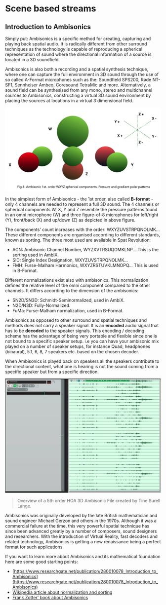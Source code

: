 # Scene based streams

## Introduction to Ambisonics

Simply put: Ambisonics is a specific method for creating, capturing and playing back spatial audio. It is radically different from other surround techniques as the technology is capable of reproducing a spherical representation of sound where the directional information of a source is located in a 3D soundfield.

Ambisonics is also both a recording and a spatial synthesis technique, where one can capture the full environment in 3D sound through the use of so called A-Format microphones such as the: Soundfield SPS200, Røde NT-SF1, Sennheiser Ambeo, Coresound TetraMic and more. Alternatively, a sound field can be synthesised from any mono, stereo and multichannel sources to Ambisonics, constructing a virtual 3D sound environment by placing the sources at locations in a virtual 3 dimensional field.

![](include/SpatRevolution_UserGuide_-045.jpg)

In the simplest form of Ambisonics - the 1st order, also called **B-format** - only 4 channels are needed to represent a full 3D sound. The 4 channels or spherical components W, X, Y and Z resemble the pressure patterns found in an omni microphone (W) and three figure-of-8 microphones for left/right (Y), front/back (X) and up/down (Z) as depicted in above figure. 

The components' count increases with the order: WXYZUVSTRPQNOLMK... These different components are organised according to different standards, known as sorting. The three most used are available in Spat Revolution: 
- ACN: Ambisonic Channel Number, WYZXVTRSUQOMKLNP... This is the sorting used in AmbiX.
- SID: Single Index Designation, WXYZUVSTRPQNOLMK... 
- FMH: Furse-Malham Harmonics, WXYZRSTUVKLMNOPQ... This is used in B-Format.

Different normalizations exist also with ambisonics. This normalization defines the relative level of the omni component compared to the other channels. It differs according to the dimension of the ambisonics:
- SN2D/SN3D: Schmidt-Seminormalized, used in AmbiX.
- N2D/N3D: Fully-Normalized.
- FuMa: Furse-Malham normalization, used in B-Format.     

Ambisonics as opposed to other surround and spatial techniques and methods does not carry a speaker signal. It is an **encoded** audio signal that has to be **decoded** to the speaker signals. This encoding / decoding scheme has the advantage of being very portable and flexible since one is not bound to a specific speaker setup. i.e you can have your ambisonic mix played on a number of speaker setups, for instance Quad, headphones (binaural), 5.1, 6, 8, 7 speakers etc. based on the chosen decoder.

When Ambisonics is played back on speakers all the speakers contribute to the directional content, what one is hearing is not the sound coming from a specific speaker but from a specific direction.

![](include/SpatRevolution_UserGuide_-047.jpg)

> Overview of a 5th order HOA 3D Ambisonic File created by Tine Surell Lange.

Ambisonics was originally developed by the late British mathematician and sound engineer Michael Gerzon and others in the 1970s. Although it was a commercial failure at the time, this very powerful spatial technique has since been advanced greatly by a number of composers, sound designers and researchers. With the introduction of Virtual Reality, fast decoders and related technology, Ambisonics is getting a new renaissance being a perfect format for such applications.

If you want to learn more about Ambisonics and its mathematical foundation here are some good starting points:

- [https://www.researchgate.net/publication/280010078_Introduction_to_Ambisonics](https://www.researchgate.net/publication/280010078_Introduction_to_Ambisonics)
- [Wikipedia article about normalization and sorting](https://en.wikipedia.org/wiki/Ambisonic_data_exchange_formats)
- [Frank Zotter' book about Ambisonics](https://link.springer.com/book/10.1007/978-3-030-17207-7)

<!--[http://flo.mur.at/writings/HOA-intro.pdf](http://flo.mur.at/writings/HOA-intro.pdf)
-->